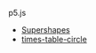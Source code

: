 p5.js

<ul>
<li><a href="https://deepspace2.github.io/p5.js/supershapes/">Supershapes</a></li>
<li><a href="https://deepspace2.github.io/p5.js/times-tables-circles/">times-table-circle</a></li>
</ul>
